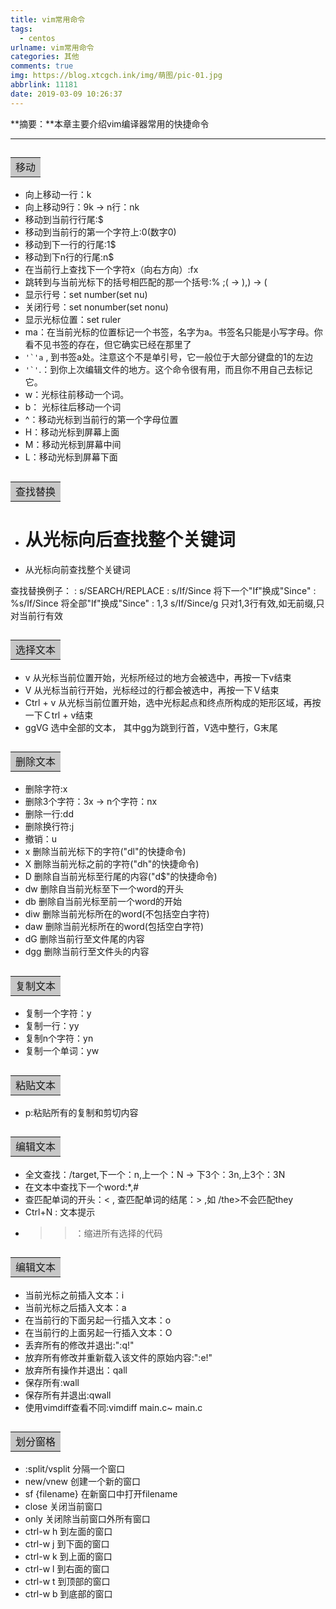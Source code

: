 ```yaml
---
title: vim常用命令
tags:
  - centos
urlname: vim常用命令
categories: 其他
comments: true
img: https://blog.xtcgch.ink/img/萌图/pic-01.jpg
abbrlink: 11181
date: 2019-03-09 10:26:37
---
```


**摘要：**本章主要介绍vim编译器常用的快捷命令

<!--more-->


---


## <table><tr><td bgcolor=#C7C7C7>移动</td></tr></table>

- 向上移动一行：k
- 向上移动9行：9k -> n行：nk
- 移动到当前行行尾:$
- 移动到当前行的第一个字符上:0(数字0)
- 移动到下一行的行尾:1$
- 移动到下n行的行尾:n$
- 在当前行上查找下一个字符x（向右方向）:fx
- 跳转到与当前光标下的括号相匹配的那一个括号:% ;( -> ),) -> (
- 显示行号：set number(set nu)
- 关闭行号：set nonumber(set nonu)
- 显示光标位置：set ruler
- ma：在当前光标的位置标记一个书签，名字为a。书签名只能是小写字母。你看不见书签的存在，但它确实已经在那里了
-  ```'`'a``` , 到书签a处。注意这个不是单引号，它一般位于大部分键盘的1的左边
- ```'`'```.：到你上次编辑文件的地方。这个命令很有用，而且你不用自己去标记它。
- w：光标往前移动一个词。
- b： 光标往后移动一个词
- ^：移动光标到当前行的第一个字母位置
- H：移动光标到屏幕上面
- M：移动光标到屏幕中间
- L：移动光标到屏幕下面

## <table><tr><td bgcolor=#C7C7C7>查找替换</td></tr></table>

- # 从光标向后查找整个关键词
* 从光标向前查找整个关键词

查找替换例子：
: s/SEARCH/REPLACE
: s/If/Since          将下一个"If"换成"Since"
: %s/If/Since       将全部"If"换成"Since"
: 1,3 s/If/Since/g 只对1,3行有效,如无前缀,只对当前行有效


## <table><tr><td bgcolor=#C7C7C7>选择文本</td></tr></table>

- v    从光标当前位置开始，光标所经过的地方会被选中，再按一下v结束
- V    从光标当前行开始，光标经过的行都会被选中，再按一下Ｖ结束
- Ctrl + v   从光标当前位置开始，选中光标起点和终点所构成的矩形区域，再按一下Ｃtrl + v结束
- ggVG 选中全部的文本， 其中gg为跳到行首，V选中整行，G末尾

## <table><tr><td bgcolor=#C7C7C7>删除文本</td></tr></table>

- 删除字符:x
- 删除3个字符：3x -> n个字符：nx
- 删除一行:dd
- 删除换行符:j
- 撤销：u
- x 删除当前光标下的字符("dl"的快捷命令)
-  X 删除当前光标之前的字符("dh"的快捷命令)
-  D 删除自当前光标至行尾的内容("d$"的快捷命令)
-  dw 删除自当前光标至下一个word的开头
-  db 删除自当前光标至前一个word的开始
-  diw 删除当前光标所在的word(不包括空白字符)
-  daw 删除当前光标所在的word(包括空白字符)
-  dG 删除当前行至文件尾的内容
-  dgg 删除当前行至文件头的内容

## <table><tr><td bgcolor=#C7C7C7>复制文本</td></tr></table>

- 复制一个字符：y
- 复制一行：yy
- 复制n个字符：yn
- 复制一个单词：yw

## <table><tr><td bgcolor=#C7C7C7>粘贴文本</td></tr></table>

- p:粘贴所有的复制和剪切内容

## <table><tr><td bgcolor=#C7C7C7>编辑文本</td></tr></table>

- 全文查找：/target,下一个：n,上一个：N -> 下3个：3n,上3个：3N
- 在文本中查找下一个word:\*,#
- 查匹配单词的开头：\< , 查匹配单词的结尾：\> ,如 /the\>不会匹配they
- Ctrl+N : 文本提示
- >>：缩进所有选择的代码

## <table><tr><td bgcolor=#C7C7C7>编辑文本</td></tr></table>

- 当前光标之前插入文本：i
- 当前光标之后插入文本：a
- 在当前行的下面另起一行插入文本：o
- 在当前行的上面另起一行插入文本：O
- 丢弃所有的修改并退出:":q!"
- 放弃所有修改并重新载入该文件的原始内容:":e!"
- 放弃所有操作并退出：qall
- 保存所有:wall
- 保存所有并退出:qwall
- 使用vimdiff查看不同:vimdiff main.c~ main.c

## <table><tr><td bgcolor=#C7C7C7>划分窗格</td></tr></table>

- :split/vsplit                分隔一个窗口
- new/vnew 创建一个新的窗口
- sf {filename}            在新窗口中打开filename
- close 关闭当前窗口
- only 关闭除当前窗口外所有窗口
- ctrl-w h      到左面的窗口
- ctrl-w j      到下面的窗口
- ctrl-w k      到上面的窗口
- ctrl-w l      到右面的窗口
- ctrl-w t      到顶部的窗口
- ctrl-w b      到底部的窗口